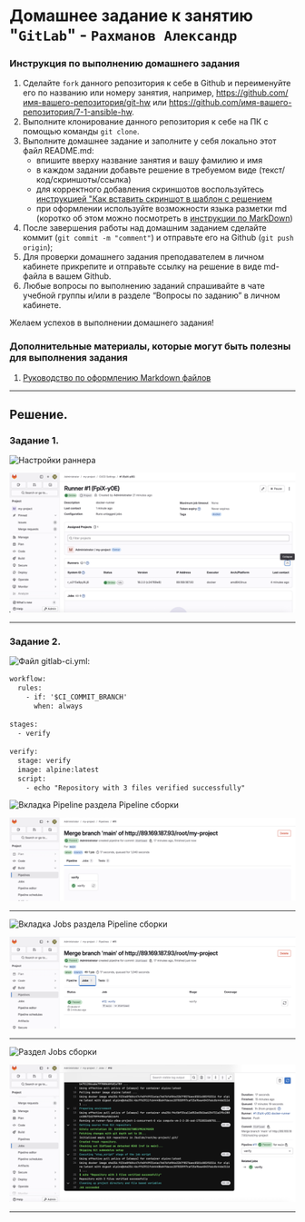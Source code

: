 # Домашнее задание к занятию "`GitLab`" - `Рахманов Александр`


### Инструкция по выполнению домашнего задания

   1. Сделайте `fork` данного репозитория к себе в Github и переименуйте его по названию или номеру занятия, например, https://github.com/имя-вашего-репозитория/git-hw или  https://github.com/имя-вашего-репозитория/7-1-ansible-hw.
   2. Выполните клонирование данного репозитория к себе на ПК с помощью команды `git clone`.
   3. Выполните домашнее задание и заполните у себя локально этот файл README.md:
      - впишите вверху название занятия и вашу фамилию и имя
      - в каждом задании добавьте решение в требуемом виде (текст/код/скриншоты/ссылка)
      - для корректного добавления скриншотов воспользуйтесь [инструкцией "Как вставить скриншот в шаблон с решением](https://github.com/netology-code/sys-pattern-homework/blob/main/screen-instruction.md)
      - при оформлении используйте возможности языка разметки md (коротко об этом можно посмотреть в [инструкции  по MarkDown](https://github.com/netology-code/sys-pattern-homework/blob/main/md-instruction.md))
   4. После завершения работы над домашним заданием сделайте коммит (`git commit -m "comment"`) и отправьте его на Github (`git push origin`);
   5. Для проверки домашнего задания преподавателем в личном кабинете прикрепите и отправьте ссылку на решение в виде md-файла в вашем Github.
   6. Любые вопросы по выполнению заданий спрашивайте в чате учебной группы и/или в разделе “Вопросы по заданию” в личном кабинете.
   
Желаем успехов в выполнении домашнего задания!
   
### Дополнительные материалы, которые могут быть полезны для выполнения задания

1. [Руководство по оформлению Markdown файлов](https://gist.github.com/Jekins/2bf2d0638163f1294637#Code)



---

## Решение.

### Задание 1.

![Настройки раннера](https://github.com/SLOV1977/8-03-hw/tree/main/img/8-03-1.png)

![Настройки раннера](img/8-03-1.png)

---

### Задание 2.

![Файл gitlab-ci.yml:](https://github.com/SLOV1977/8-03-hw/tree/main/.gitlab-ci.yml)

```
workflow:
  rules:
    - if: '$CI_COMMIT_BRANCH'
      when: always

stages:
  - verify

verify:
  stage: verify
  image: alpine:latest
  script:
    - echo "Repository with 3 files verified successfully"

```

![Вкладка Pipeline раздела Pipeline сборки](https://github.com/SLOV1977/8-03-hw/tree/main/img/8-03-2.1.png)

![Вкладка Pipeline раздела Pipeline сборки](img/8-03-2.1.png)

---

![Вкладка Jobs раздела Pipeline сборки](https://github.com/SLOV1977/8-03-hw/tree/main/img/8-03-2.2.png)

![Вкладка Jobs раздела Pipeline сборки](img/8-03-2.2.png)

---

![Раздел Jobs сборки](https://github.com/SLOV1977/8-03-hw/tree/main/img/8-03-2.3.png)

![Раздел Jobs сборки](img/8-03-2.3.png)

---